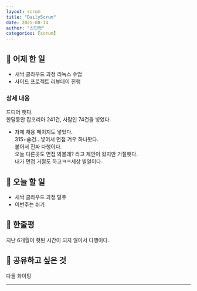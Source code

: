 ```yaml
---
layout: scrum
title: "DailyScrum"
date: 2025-08-14
author: "신민혁"
categories: [scrum]
---
```



## 📝 어제 한 일

- 새싹 클라우드 과정 리눅스 수업
- 사이드 프로젝트 리뷰데이 진행

### 상세 내용

드디어 햇다.  
한달동안 잡코리아 241건, 사람인 74건을 넣었다.  
+ 자체 채용 페이지도 넣었다.  
315+@건...넣어서 면접 겨우 하나봣다.  
붙어서 진짜 다행이다.  
오늘 다른곳도 면접 봐볼래? 라고 제안이 왔지만 거절햇다.  
내가 면접 거절도 하고ㅋㅋ세상 별일이다.


## 🎯 오늘 할 일

- 새싹 클라우드 과정 탈주
- 이번주는 쉬기


## 💭 한줄평

지난 6개월이 헛된 시간이 되지 않아서 다행이다.

## 🔗 공유하고 싶은 것

다들 화이팅

---